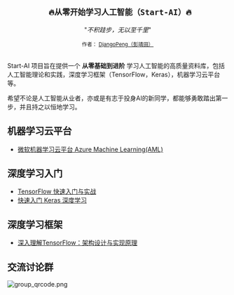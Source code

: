 <h2 align="center"><code> 🔥从零开始学习人工智能（Start-AI）🔥</code></h2>


<p align="center">"<i>不积跬步，无以至千里</i>" 

<div align="center">
  <sub>作者：
  <a href="https://github.com/DjangoPeng">DjangoPeng（彭靖田）</a>
</div>
<br>

Start-AI 项目旨在提供一个 **从零基础到进阶** 学习人工智能的高质量资料库，包括人工智能理论和实践，深度学习框架（TensorFlow，Keras），机器学习云平台等。

希望不论是人工智能从业者，亦或是有志于投身AI的新同学，都能够勇敢踏出第一步，并且持之以恒地学习。

## 机器学习云平台

- [微软机器学习云平台 Azure Machine Learning(AML)](https://github.com/DjangoPeng/aml-101)

## 深度学习入门

- [TensorFlow 快速入门与实战](https://github.com/DjangoPeng/tensorflow-101)
- [快速入门 Keras 深度学习](https://github.com/DjangoPeng/keras-101)

## 深度学习框架

- [深入理解TensorFlow：架构设计与实现原理](https://github.com/DjangoPeng/tensorflow-in-depth)

## 交流讨论群

![group_qrcode.png](https://pinshiv1.oss-cn-hangzhou.aliyuncs.com/ai/qr.png)
